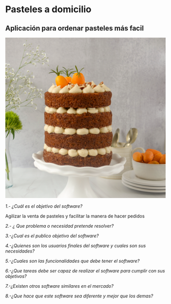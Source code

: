 # Pasteles a domicilio
## Aplicación para ordenar pasteles más facil 

![pastel](/Pastel.png "Texto para mostrar en caso de que no cargue la imagen")

*1.- ¿Cuál es el objetivo del software?*

Agilizar la venta de pasteles y facilitar la manera de hacer pedidos 

*2.- ¿ Que problema o necesidad pretende resolver?*



*3.-¿Cual es el publico objetivo del software?*



*4.-¿Quienes son los usuarios finales del software y cuales son sus necesidades?*



*5.-¿Cuales son las funcionalidades que debe tener el software?*



*6.-¿Que tareas debe ser capaz de realizar el software para cumplir con sus objetivos?*



*7.-¿Existen otros software similares en el mercado?*



*8.-¿Que hace que este software sea diferente y mejor que los demas?*




